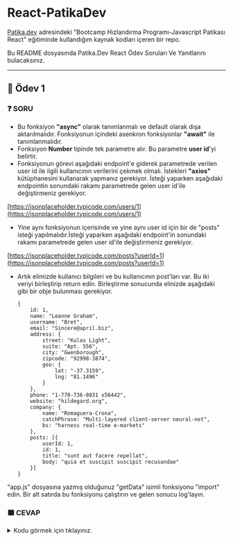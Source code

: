 # React-PatikaDev

[Patika.dev](https://app.patika.dev/egitimler) adresindeki "Bootcamp Hızlandırma Programı-Javascript Patikası React" eğitiminde kullandığım kaynak kodları içeren bir repo.

Bu README dosyasında Patika.Dev React Ödev Soruları Ve Yanıtlarını bulacaksınız.

--------------------------------------------------------------------------------------------------------------------------------------------------------------------------------
## :brain: Ödev 1

### :question: SORU 
-  Bu fonksiyon **"async"** olarak tanımlanmalı ve default olarak dışa aktarılmalıdır. Fonksiyonun içindeki asenkron fonksiyonlar **"await"** ile tanımlanmalıdır.
-  Fonksiyon **Number** tipinde tek parametre alır. Bu parametre **user id**'yi belirtir.
-  Fonksiyonun görevi aşağıdaki endpoint'e giderek parametrede verilen user id ile ilgili kullanıcının verilerini çekmek olmalı. İstekleri **"axios"** kütüphanesini kullanarak yapmanız gerekiyor. İsteği yaparken aşağıdaki endpointin sonundaki rakamı parametrede gelen user id'ile değiştirmeniz gerekiyor.

[https://jsonplaceholder.typicode.com/users/1](https://jsonplaceholder.typicode.com/users/1)

-  Yine aynı fonksiyonun içerisinde ve yine aynı user id için bir de "posts" isteği yapılmalıdır.İsteği yaparken aşağıdaki endpoint'in sonundaki rakamı parametrede gelen user id'ile değiştirmeniz gerekiyor.

[https://jsonplaceholder.typicode.com/posts?userId=1](https://jsonplaceholder.typicode.com/posts?userId=1)

-  Artık elimizde kullanıcı bilgileri ve bu kullanıcının post'ları var. Bu iki veriyi birleştirip return edin. Birleştirme sonucunda elinizde aşağıdaki gibi bir obje bulunması gerekiyor.

	```
	{
		id: 1,
		name: "Leanne Graham",
		username: "Bret",
		email: "Sincere@april.biz",
		address: {
			street: "Kulas Light",
			suite: "Apt. 556",
			city: "Gwenborough",
			zipcode: "92998-3874",
			geo: {
				lat: "-37.3159",
				lng: "81.1496"
			}
		},
		phone: "1-770-736-8031 x56442",
		website: "hildegard.org",
		company: {
			name: "Romaguera-Crona",
			catchPhrase: "Multi-layered client-server neural-net",
			bs: "harness real-time e-markets"
		},
		posts: [{
			userId: 1,
			id: 1,
			title: "sunt aut facere repellat",
			body: "quia et suscipit suscipit recusandae"
		}]
	}
	```
"app.js" dosyasına yazmış olduğunuz "getData" isimli fonksiyonu "import" edin.
Bir alt satırda bu fonksiyonu çalıştırın ve gelen sonucu log'layın.

### :green_square: CEVAP

<details>
<summary>Kodu görmek için tıklayınız.</summary>
 ```javascript
	
import axios from "axios";
const USER_API_URL = 'https://jsonplaceholder.typicode.com/users';
const USER_POSTS_API_URL = 'https://jsonplaceholder.typicode.com/posts?userId=';
export default async function GetUserByIdWithPosts(id) {
id = Number(id);
if(id < 1) return;
return new Promise(async function(resolve, reject) {
const {data} = await axios(`${USER_API_URL}/${id}`);     
const posts = await new Promise(async function(resolve, reject) {
const posts = await axios(`${USER_POSTS_API_URL}${id}`);
resolve(posts.data);
});
data.posts = [...posts];
resolve(data);
});    
}
const userInfo = await GetUserByIdWithPosts(1);
console.log(userInfo);
 ```
</details>
